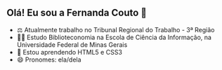 ## Olá! Eu sou a Fernanda Couto 👋

- ⚖️ Atualmente trabalho no Tribunal Regional do Trabalho - 3ª Região
- 👩‍🎓 Estudo Biblioteconomia na Escola de Ciência da Informação, na Universidade Federal de Minas Gerais
- 🌱 Estou aprendendo HTML5 e CSS3
- 😄 Pronomes: ela/dela
